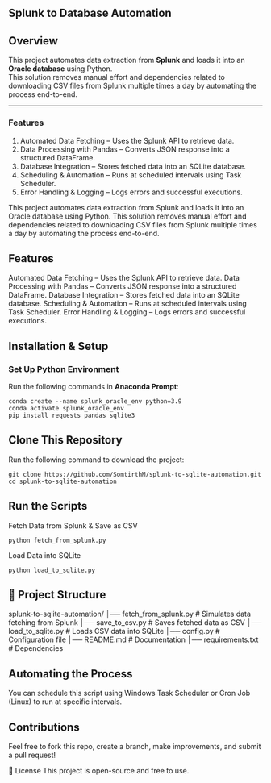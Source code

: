 ## Splunk to Database Automation
## Overview

This project automates data extraction from **Splunk** and loads it into an **Oracle database** using Python.  
This solution removes manual effort and dependencies related to downloading CSV files from Splunk multiple times a day by automating the process end-to-end.


---

### Features
1. Automated Data Fetching – Uses the Splunk API to retrieve data.
2. Data Processing with Pandas – Converts JSON response into a structured DataFrame.
3. Database Integration – Stores fetched data into an SQLite database.
4. Scheduling & Automation – Runs at scheduled intervals using Task Scheduler.
5. Error Handling & Logging – Logs errors and successful executions.


This project automates data extraction from Splunk and loads it into an Oracle database using Python.
This solution removes manual effort and dependencies related to downloading CSV files from Splunk multiple times a day by automating the process end-to-end.

## Features
Automated Data Fetching – Uses the Splunk API to retrieve data.
Data Processing with Pandas – Converts JSON response into a structured DataFrame.
Database Integration – Stores fetched data into an SQLite database.
Scheduling & Automation – Runs at scheduled intervals using Task Scheduler.
Error Handling & Logging – Logs errors and successful executions.


## Installation & Setup


### **Set Up Python Environment**
Run the following commands in **Anaconda Prompt**:
```
conda create --name splunk_oracle_env python=3.9
conda activate splunk_oracle_env
pip install requests pandas sqlite3

```

## Clone This Repository
Run the following command to download the project:
```
git clone https://github.com/SomtirthM/splunk-to-sqlite-automation.git
cd splunk-to-sqlite-automation
```

## Run the Scripts
Fetch Data from Splunk & Save as CSV
```
python fetch_from_splunk.py
```

Load Data into SQLite
```
python load_to_sqlite.py
```


## 📂 Project Structure


splunk-to-sqlite-automation/ │── fetch_from_splunk.py # Simulates data fetching from Splunk │── save_to_csv.py # Saves fetched data as CSV │── load_to_sqlite.py # Loads CSV data into SQLite │── config.py # Configuration file │── README.md # Documentation │── requirements.txt # Dependencies

## Automating the Process
You can schedule this script using Windows Task Scheduler or Cron Job (Linux) to run at specific intervals.

## Contributions
Feel free to fork this repo, create a branch, make improvements, and submit a pull request! 

📜 License
This project is open-source and free to use.

